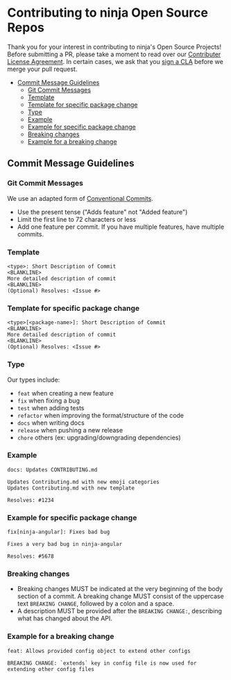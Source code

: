 # Contributing to ninja Open Source Repos

Thank you for your interest in contributing to ninja's Open Source Projects! Before submitting a PR, please take a moment to read over our [Contributer License Agreement](https://developer.ninja.com/cla/). In certain cases, we ask that you [sign a CLA](https://developer.ninja.com/sites/all/themes/developer/pdf/ninja_individual_contributor_license_agreement_2016-11.pdf) before we merge your pull request.

- [Commit Message Guidelines](#commit-message-guidelines)
  * [Git Commit Messages](#git-commit-messages)
  * [Template](#template)
  * [Template for specific package change](#template-for-specific-package-change)
  * [Type](#type)
  * [Example](#example)
  * [Example for specific package change](#example-for-specific-package-change)
  * [Breaking changes](#breaking-changes)
  * [Example for a breaking change](#example-for-a-breaking-change)

## Commit Message Guidelines

### Git Commit Messages

We use an adapted form of [Conventional Commits](http://conventionalcommits.org/).

* Use the present tense ("Adds feature" not "Added feature")
* Limit the first line to 72 characters or less
* Add one feature per commit. If you have multiple features, have multiple commits.

### Template

    <type>: Short Description of Commit
    <BLANKLINE>
    More detailed description of commit
    <BLANKLINE>
    (Optional) Resolves: <Issue #>

### Template for specific package change

    <type>[<package-name>]: Short Description of Commit
    <BLANKLINE>
    More detailed description of commit
    <BLANKLINE>
    (Optional) Resolves: <Issue #>

### Type
Our types include:
* `feat` when creating a new feature
* `fix` when fixing a bug
* `test` when adding tests
* `refactor` when improving the format/structure of the code
* `docs` when writing docs
* `release` when pushing a new release
* `chore` others (ex: upgrading/downgrading dependencies)


### Example

    docs: Updates CONTRIBUTING.md

    Updates Contributing.md with new emoji categories
    Updates Contributing.md with new template

    Resolves: #1234

### Example for specific package change
    fix[ninja-angular]: Fixes bad bug

    Fixes a very bad bug in ninja-angular

    Resolves: #5678

### Breaking changes

* Breaking changes MUST be indicated at the very beginning of the body section of a commit. A breaking change MUST consist of the uppercase text `BREAKING CHANGE`, followed by a colon and a space.
* A description MUST be provided after the `BREAKING CHANGE:`, describing what has changed about the API.

### Example for a breaking change

    feat: Allows provided config object to extend other configs

    BREAKING CHANGE: `extends` key in config file is now used for extending other config files
